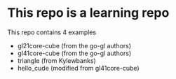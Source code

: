 # This repo is a learning repo
This repo contains 4 examples
 - gl21core-cube	(from the go-gl authors)
 - gl41core-cube 	(from the go-gl authors)
 - triangle		(from Kylewbanks)
 - hello_cude		(modified from gl41core-cube)
